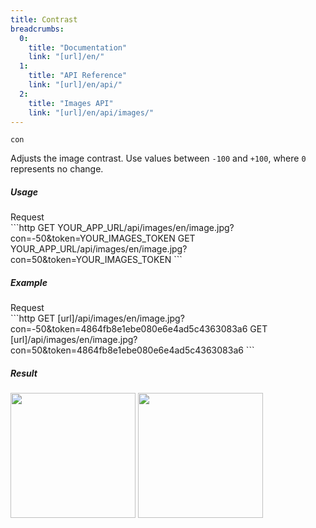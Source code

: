 ```yaml
---
title: Contrast
breadcrumbs:
  0:
    title: "Documentation"
    link: "[url]/en/"
  1:
    title: "API Reference"
    link: "[url]/en/api/"
  2:
    title: "Images API"
    link: "[url]/en/api/images/"
---
```


`con`

Adjusts the image contrast. Use values between `-100` and `+100`, where `0` represents no change.

##### Usage

<div class="file-header">Request</div>
```http
GET YOUR_APP_URL/api/images/en/image.jpg?con=-50&token=YOUR_IMAGES_TOKEN
GET YOUR_APP_URL/api/images/en/image.jpg?con=50&token=YOUR_IMAGES_TOKEN
```

##### Example

<div class="file-header">Request</div>
```http
GET [url]/api/images/en/image.jpg?con=-50&token=4864fb8e1ebe080e6e4ad5c4363083a6
GET [url]/api/images/en/image.jpg?con=50&token=4864fb8e1ebe080e6e4ad5c4363083a6
```

##### Result

<img width="200" class="inline" src="[url]/api/images/en/image.jpg?con=-50&token=4864fb8e1ebe080e6e4ad5c4363083a6">
<img width="200" class="inline" src="[url]/api/images/en/image.jpg?con=50&token=4864fb8e1ebe080e6e4ad5c4363083a6">
